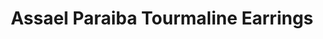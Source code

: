 ---
title: Assael Paraiba Tourmaline Earrings
description: |
  South Sea Pearls are suspended from delicate, bejeweled branches in these lush, abstract chandelier-style earrings.
specs: |
  14.2 - 13.0mm South Sea Cultured Pearl Drops with 2.93 carats of White Diamonds, 1.08 carats of Paraiba Tourmalines, 0.48 carats of Aquamarines and 0.84 carats of Blue Sapphires, set in 18K White Gold.
images:
  - image_path: /uploads/assael-paraiba-tourmaline-earrings.jpg
_category:
order: 4
tags:
  - earrings
---